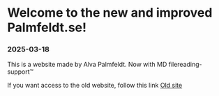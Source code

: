 # Welcome to the new and improved Palmfeldt.se!
### 2025-03-18
This is a website made by Alva Palmfeldt.
Now with MD filereading-support™

If you want access to the old website, follow this link
[Old site](oldsite)